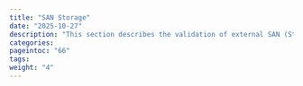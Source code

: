 ```yaml
---
title: "SAN Storage"
date: "2025-10-27"
description: "This section describes the validation of external SAN (Storage Area Network) appliances used as backend storage for OpenNebula's datastores. It focuses on ensuring compatibility, performance, and proper configuration of iSCSI-based block storage across different enterprise-grade storage vendors. Each guide outlines the required setup steps to integrate the storage array with OpenNebula hosts, including iSCSI initiator configuration, LUN or volume creation, and host-to-storage mappings. While vendor-specific tools and interfaces differ, the core validation approach remains consistent: verifying that the exported block devices are properly discovered, accessible via multipath, and usable for LVM thin provisioning within OpenNebula."
categories:
pageintoc: "66"
tags:
weight: "4"
---
```


<!--# SAN Storage Setup -->
